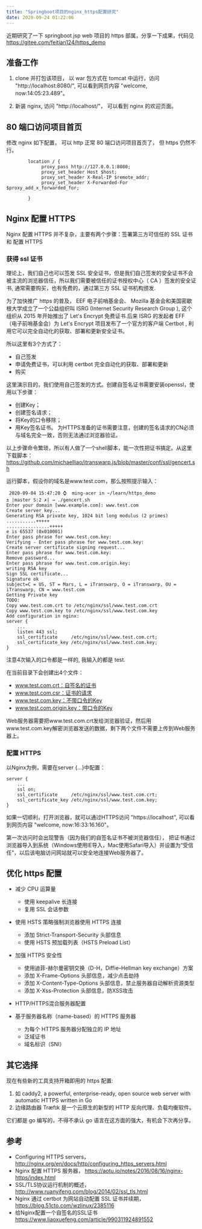 ```yaml
---
title: "Springboot项目的nginx_https配置研究"
date: 2020-09-24 01:22:06
---
```


近期研究了一下 springboot jsp web 项目的 https 部属，分享一下成果，代码见
https://gitee.com/feitian124/https_demo

## 准备工作
1. clone 并打包该项目， 以 war 包方式在 tomcat 中运行，访问 "http://localhost:8080/", 可以看到网页内容 "welcome, now:14:05:23.489"。

2. 新装 nginx, 访问 "http://localhost/"， 可以看到 nginx 的欢迎页面。

## 80 端口访问项目首页
修改 nginx 如下配置， 可以 http 正常 80 端口访问项目首页了， 但 https 仍然不行。
```
        location / {
	         proxy_pass http://127.0.0.1:8080;
			 proxy_set_header Host $host;
			 proxy_set_header X-Real-IP $remote_addr;
			 proxy_set_header X-Forwarded-For $proxy_add_x_forwarded_for;

        }
```

## Nginx 配置 HTTPS
Nginx 配置 HTTPS 并不复杂，主要有两个步骤：签署第三方可信任的 SSL 证书 和 配置 HTTPS

### 获得 ssl 证书
理论上，我们自己也可以签发 SSL 安全证书，但是我们自己签发的安全证书不会被主流的浏览器信任，所以我们需要被信任的证书授权中心（ CA ）签发的安全证书,
通常需要购买，也有免费的，通过第三方 SSL 证书机构颁发.

为了加快推广 https 的普及， EEF 电子前哨基金会、 Mozilla 基金会和美国密歇根大学成立了一个公益组织叫 ISRG (Internet Security Research Group ),
这个组织从 2015 年开始推出了 Let's Encrypt 免费证书.后来 ISRG 的发起者 EFF （电子前哨基金会）为 Let's Encrypt 项目发布了一个官方的客户端 Certbot ,
利用它可以完全自动化的获取、部署和更新安全证书。

所以这里有3个方式了：
- 自己签发
- 申请免费证书，可以利用 certbot 完全自动化的获取、部署和更新
- 购买

这里演示目的，我们使用自己签发的方式。创建自签名证书需要安装openssl，使用以下步骤：
- 创建Key；
- 创建签名请求；
- 将Key的口令移除；
- 用Key签名证书。
  为HTTPS准备的证书需要注意，创建的签名请求的CN必须与域名完全一致，否则无法通过浏览器验证。

以上步骤命令繁琐，所以有人做了一个shell脚本，能一次性把证书搞定。从这里下载脚本：
https://github.com/michaelliao/itranswarp.js/blob/master/conf/ssl/gencert.sh

运行脚本，假设你的域名是www.test.com，那么按照提示输入：

```
 2020-09-04 15:47:20 ⌚  ming-acer in ~/learn/https_demo
± |master S:2 ✗| → ./gencert.sh 
Enter your domain [www.example.com]: www.test.com
Create server key...
Generating RSA private key, 1024 bit long modulus (2 primes)
...........+++++
................+++++
e is 65537 (0x010001)
Enter pass phrase for www.test.com.key:
Verifying - Enter pass phrase for www.test.com.key:
Create server certificate signing request...
Enter pass phrase for www.test.com.key:
Remove password...
Enter pass phrase for www.test.com.origin.key:
writing RSA key
Sign SSL certificate...
Signature ok
subject=C = US, ST = Mars, L = iTranswarp, O = iTranswarp, OU = iTranswarp, CN = www.test.com
Getting Private key
TODO:
Copy www.test.com.crt to /etc/nginx/ssl/www.test.com.crt
Copy www.test.com.key to /etc/nginx/ssl/www.test.com.key
Add configuration in nginx:
server {
    ...
    listen 443 ssl;
    ssl_certificate     /etc/nginx/ssl/www.test.com.crt;
    ssl_certificate_key /etc/nginx/ssl/www.test.com.key;
}
```
注意4次输入的口令都是一样的, 我输入的都是 test.

在当前目录下会创建出4个文件：

- www.test.com.crt：自签名的证书
- www.test.com.csr：证书的请求
- www.test.com.key：不带口令的Key
- www.test.com.origin.key：带口令的Key

Web服务器需要把www.test.com.crt发给浏览器验证，然后用www.test.com.key解密浏览器发送的数据，剩下两个文件不需要上传到Web服务器上。

### 配置 HTTPS
以Nginx为例，需要在server {...}中配置：

```
server {
    ...
    ssl on;
    ssl_certificate     /etc/nginx/ssl/www.test.com.crt;
    ssl_certificate_key /etc/nginx/ssl/www.test.com.key;
}
```

如果一切顺利，打开浏览器，就可以通过HTTPS访问 "https://localhost", 可以看到网页内容 "welcome, now:16:33:16.160"。

第一次访问时会出现警告（因为我们的自签名证书不被浏览器信任），
把证书通过浏览器导入到系统（Windows使用IE导入，Mac使用Safari导入）并设置为“受信任”，以后该电脑访问网站就可以安全地连接Web服务器了。

## 优化 https 配置
- 减少 CPU 运算量
    * 使用 keepalive 长连接
    * 复用 SSL 会话参数

- 使用 HSTS 策略强制浏览器使用 HTTPS 连接
    * 添加 Strict-Transport-Security 头部信息
    * 使用 HSTS 预加载列表（HSTS Preload List）

- 加强 HTTPS 安全性
    * 使用迪菲-赫尔曼密钥交换（D-H，Diffie–Hellman key exchange）方案
    * 添加 X-Frame-Options 头部信息，减少点击劫持
    * 添加 X-Content-Type-Options 头部信息，禁止服务器自动解析资源类型
    * 添加 X-Xss-Protection 头部信息，防XSS攻击

- HTTP/HTTPS混合服务器配置

- 基于服务器名称（name-based）的 HTTPS 服务器
    * 为每个 HTTPS 服务器分配独立的 IP 地址
    * 泛域证书
    * 域名标识（SNI）

## 其它选择
现在有些新的工具支持开箱即用的 https 配置:
1. 如 caddy2, a powerful, enterprise-ready, open source web server with automatic HTTPS written in Go
2. 边缘路由器 Træfɪk 是一个云原生的新型的 HTTP 反向代理、负载均衡软件。

它们都是 go 编写的，不得不承认 go 语言在这方面的强大，有机会下次再分享。

## 参考
- Configuring HTTPS servers， http://nginx.org/en/docs/http/configuring_https_servers.html
- Nginx 配置 HTTPS 服务器， https://aotu.io/notes/2016/08/16/nginx-https/index.html
- SSL/TLS协议运行机制的概述， http://www.ruanyifeng.com/blog/2014/02/ssl_tls.html
- Nginx 通过 certbot 为网站自动配置 SSL 证书并续期， https://blog.51cto.com/wzlinux/2385116
- 给Nginx配置一个自签名的SSL证书 https://www.liaoxuefeng.com/article/990311924891552